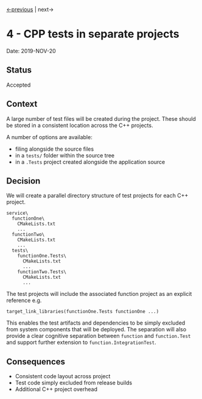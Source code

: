 [<-previous](0003-use-cmake-for-build.md) | next->

# 4 - CPP tests in separate projects

Date: 2019-NOV-20

## Status

Accepted

## Context

A large number of test files will be created  during the project. These should be stored in
a consistent location across the C++ projects.

A number of options are available:

* filing alongside the source files
* in a `tests/` folder within the source tree
* in a `.Tests` project created alongside the application source

## Decision

We will create a parallel directory structure of test projects for each C++ project.

``` file listing
service\
  functionOne\
    CMakeLists.txt
    ...
  functionTwo\
    CMakeLists.txt
    ...
  tests\
    functionOne.Tests\
      CMakeLists.txt
      ...
    functionTwo.Tests\
      CMakeLists.txt
      ...
```

The test projects will include the associated function project as an explicit reference e.g.

```
target_link_libraries(functionOne.Tests functionOne ...)
```

This enables the test artifacts and dependencies to be simply excluded from system components that  will be deployed. The separation will also provide a clear cognitive separation between `function` and `function.Test` and support further extension to `function.IntegrationTest`.

## Consequences

* Consistent code layout across project
* Test code simply excluded from release builds
* Additional C++ project overhead